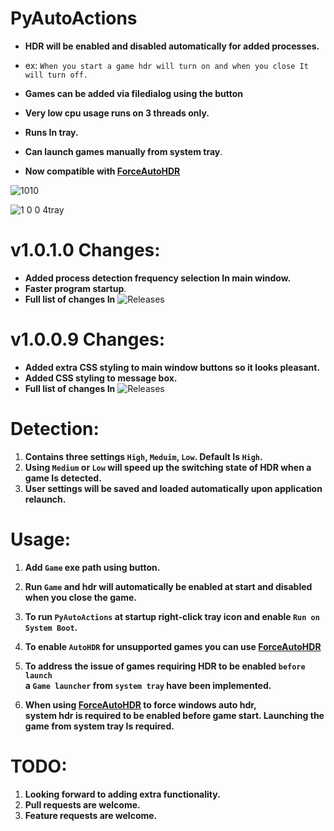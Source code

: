 # PyAutoActions


- **HDR will be enabled and disabled automatically for added processes.**


- ex: `When you start a game hdr will turn on and when you close It will turn off.`
- **Games can be added via filedialog using the button**
- **Very low cpu usage runs on 3 threads only.**
- **Runs In tray.**
- **Can launch games manually from system tray**.
- **Now compatible with [ForceAutoHDR](https://github.com/7gxycn08/ForceAutoHDR)**


![1010](https://github.com/7gxycn08/PyAutoActions/assets/121936658/de48800e-d329-4103-8584-62bed06ba02f)



![1 0 0 4tray](https://github.com/7gxycn08/PyAutoActions/assets/121936658/8375da5c-210b-4633-b8cb-768e5c37cc54)


# v1.0.1.0 Changes:
- **Added process detection frequency selection In main window.**
- **Faster program startup**.
- **Full list of changes In** ![Releases](https://github.com/7gxycn08/PyAutoActions/releases/tag/v1.0.1.0)


# v1.0.0.9 Changes:
- **Added extra CSS styling to main window buttons so it looks pleasant.**
- **Added CSS styling to message box.**
- **Full list of changes In** ![Releases](https://github.com/7gxycn08/PyAutoActions/releases/tag/v1.0.0.9)


# Detection:
1. **Contains three settings `High`, `Meduim`, `Low`. Default Is `High`.**
2. **Using `Medium` or `Low` will speed up the switching state of HDR when a game Is detected.**
3. **User settings will be saved and loaded automatically upon application relaunch.**

# Usage:
1. **Add `Game` exe path using button.**


2. **Run `Game` and hdr will automatically be enabled at start and disabled when you close the game.**


3. **To run `PyAutoActions` at startup right-click tray icon and enable `Run on System Boot`.**


4. **To enable `AutoHDR` for unsupported games you can use [ForceAutoHDR](https://github.com/7gxycn08/ForceAutoHDR)**


5. **To address the issue of games requiring HDR to be enabled `before launch`<br> a `Game launcher` from `system tray` have been implemented.**


6. **When using [ForceAutoHDR](https://github.com/7gxycn08/ForceAutoHDR) to force windows auto hdr,<br> system hdr is required to be enabled before game start. Launching the game from system tray Is required.**


# TODO:
1. **Looking forward to adding extra functionality.**
2. **Pull requests are welcome.**
3. **Feature requests are welcome.**
